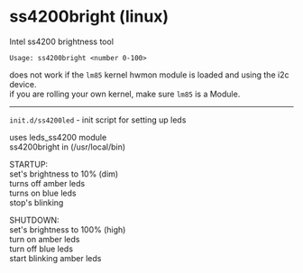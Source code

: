 ss4200bright (linux)
============

Intel ss4200 brightness tool

`Usage: ss4200bright <number 0-100>`  
  
does not work if the `lm85` kernel hwmon module is loaded and using the i2c device.  
if you are rolling your own kernel, make sure `lm85` is a Module.
  
  
---
`init.d/ss4200led` - init script for setting up leds  

uses leds_ss4200 module  
ss4200bright in (/usr/local/bin)

STARTUP:  
set's brightness to 10% (dim)  
turns off amber leds  
turns on blue leds  
stop's blinking 

SHUTDOWN:  
set's brightness to 100% (high)  
turn on amber leds  
turn off blue leds  
start blinking amber leds

